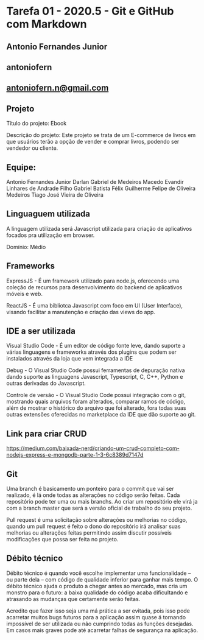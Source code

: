 # Tarefa 01 - 2020.5 - Git e GitHub com Markdown

## Antonio Fernandes Junior

## antoniofern

## antoniofern.n@gmail.com

## Projeto

Título do projeto: Ebook

Descrição do projeto: Este projeto se trata de um E-commerce de livros em que usuários terão a opção de vender e comprar livros, podendo ser vendedor ou cliente.

## Equipe:

Antonio Fernandes Junior
Darlan Gabriel de Medeiros Macedo
Evandir Linhares de Andrade Filho
Gabriel Batista Félix
Guilherme Felipe de Oliveira Medeiros
Tiago José Vieira de Oliveira

## Linguaguem utilizada

A linguagem utilizada será Javascript utilizada para criação de aplicativos focados pra utilização em browser.

Domínio: Médio

## Frameworks

ExpressJS - É um framework utilizado para node.js, oferecendo uma coleção de recursos para desenvolvimento do backend de aplicativos móveis e web.

ReactJS - É uma bibliotca Javascript com foco em UI (User Interface), visando facilitar a manutenção e criação das views do app.

## IDE a ser utilizada

Visual Studio Code - É um editor de código fonte leve, dando suporte a várias linguagens e frameworks através dos plugins que podem ser instalados através da loja que vem integrada a IDE

Debug - O Visual Studio Code possui ferramentas de depuração nativa dando suporte as linguagens Javascript, Typescript, C, C++, Python e outras derivadas do Javascript.

Controle de versão - O Visual Studio Code possui integração com o git, mostrando quais arquivos foram alterados, comparar ramos de código, além de mostrar o histórico do arquivo que foi alterado, fora todas suas outras extensões oferecidas no marketplace da IDE que dão suporte ao git.

## Link para criar CRUD

https://medium.com/baixada-nerd/criando-um-crud-completo-com-nodejs-express-e-mongodb-parte-1-3-6c8389d7147d

## Git

Uma branch é basicamento um ponteiro para o commit que vai ser realizado, é lá onde todas as alterações no código serão feitas. Cada repositório pode ter uma ou mais branchs. Ao criar um repositório ele virá ja com a branch master que será a versão oficial de trabalho do seu projeto.

Pull request é uma solicitação sobre alterações ou melhorias no código, quando um pull request é feito o dono do repositório irá analisar suas melhorias ou alterações feitas permitindo assim discutir possíveis modificações que possa ser feita no projeto.

## Débito técnico

Débito técnico é quando você escolhe implementar uma funcionalidade – ou parte dela – com código de qualidade inferior para ganhar mais tempo. O débito técnico ajuda o produto a chegar antes ao mercado, mas cria um monstro para o futuro: a baixa qualidade do código acaba dificultando e atrasando as mudanças que certamente serão feitas.

Acredito que fazer isso seja uma má prática a ser evitada, pois isso pode acarretar muitos bugs futuros para a aplicação assim quase á tornando impossível de ser utilizada ou não cumprindo todas as funções desejadas. Em casos mais graves pode até acarretar falhas de segurança na aplicação.
